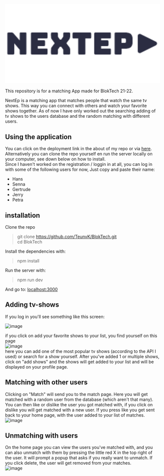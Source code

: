 <p align="center">
 <img src="https://github.com/TeunvK/BlokTech/blob/main/assets/logo.png" width="600">
  </p>

This repository is for a matching App made for BlokTech 21-22.
  
NextEp is a matching app that matches people that watch the same tv shows. This way you can connect with others and watch your favorite shows together. As of now I have only worked out the searching adding of tv shows to the users database and the random matching with different users.

## Using the application  
You can click on the deployment link in the about of my repo or via [here](fathomless-sea-67411.herokuapp.com/).  
Alternatively you can clone the repo yourself en run the server locally on your computer, see down below on how to install.  
Since I haven't worked on the registration / loggin in at all, you can log in with some of the following users for now,
Just copy and paste their name:
- Hans
- Senna
- Gertrude
- Jerry
- Petra


## installation

Clone the repo

> git clone <https://github.com/TeunvK/BlokTech.git>  
> cd BlokTech

Install the dependencies with:

> npm install  

Run the server with:

> npm run dev  

And go to: [localhost:3000](localhost:3000)

## Adding tv-shows
  If you log in you'll see something like this screen:

![image](https://user-images.githubusercontent.com/60609760/162832446-8461bff5-8518-4a9e-a4f1-56fd425f59f2.png)  
    
if you click on add your favorite shows to your list, you find yourself on this page  
![image](https://user-images.githubusercontent.com/60609760/162832844-7eb6af42-b609-4807-82fd-a410c58546a2.png)  
here you can add one of the most popular tv shows (according to the API I used) or search for a show yourself.
After you've added 1 or multiple shows, click on "add shows" and the shows will get added to your list and will be displayed on your profile page.

## Matching with other users
Clicking on "Match" will send you to the match page. Here you will get matched with a random user from the database (which aren't that many). You can then like or dislike the user you got matched with, if you click on dislike you will get matched with a new user. If you press like you get sent back to your home page, with the user added to your list of matches.  
![image](https://user-images.githubusercontent.com/60609760/162838149-49f5f050-9aa1-42cd-a3d2-0e86318cf633.png)


## Unmatching with users
On the home page you can view the users you've matched with, and you can also unmatch with them by pressing the little red X in the top right of the user. It will prompt a popup that asks if you really want to unmatch. If you click delete, the user will get removed from your matches.  
![image](https://user-images.githubusercontent.com/60609760/162838203-df46fc98-22bb-4c52-ad37-131e7f00c6a2.png)
